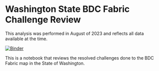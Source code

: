 # Washington State BDC Fabric Challenge Review

This analysis was performed in August of 2023 and reflects all data available at the time.

[![Binder](https://mybinder.org/badge_logo.svg)](https://mybinder.org/v2/gh/npappin-wsu/waFabricChallengeReview-20230808/HEAD?labpath=analysis.ipynb)

This is a notebook that reviews the resolved challenges done to the BDC Fabric map in the State of Washington.
